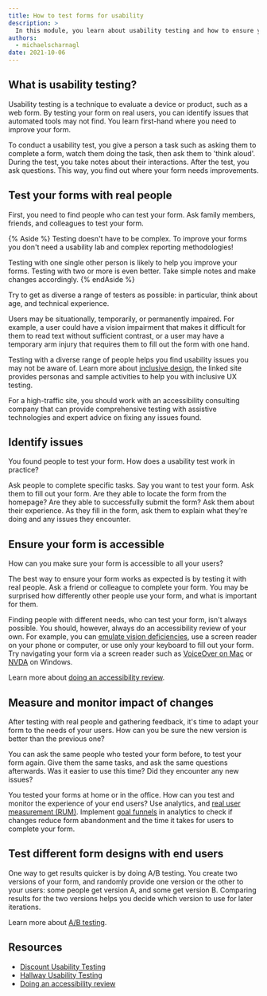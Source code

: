 ```yaml
---
title: How to test forms for usability
description: >
  In this module, you learn about usability testing and how to ensure your form works well for all your users.
authors:
  - michaelscharnagl
date: 2021-10-06
---
```


## What is usability testing?

Usability testing is a technique to evaluate a device or product, such as a web form. 
By testing your form on real users, you can identify issues that automated tools may not find. 
You learn first-hand where you need to improve your form.

To conduct a usability test, 
you give a person a task such as asking them to complete a form, 
watch them doing the task, then ask them to 'think aloud'. 
During the test, you take notes about their interactions. 
After the test, you ask questions. This way, you find out where your form needs improvements.  

## Test your forms with real people

First, you need to find people who can test your form. 
Ask family members, friends, and colleagues to test your form. 

{% Aside %}
Testing doesn't have to be complex. 
To improve your forms you don't need a usability lab and complex reporting methodologies!

Testing with one single other person is likely to help you improve your forms. 
Testing with two or more is even better. Take simple notes and make changes accordingly.
{% endAside %}

Try to get as diverse a range of testers as possible: 
in particular, think about age, and technical experience. 

Users may be situationally, temporarily, or permanently impaired. 
For example, a user could have a vision impairment that makes it difficult for them to read text without sufficient contrast, 
or a user may have a temporary arm injury that requires them to fill out the form with one hand. 

Testing with a diverse range of people helps you find usability issues you may not be aware of. 
Learn more about [inclusive design](https://www.microsoft.com/design/inclusive/), 
the linked site provides personas and sample activities to help you with inclusive UX testing.

For a high-traffic site, 
you should work with an accessibility consulting company 
that can provide comprehensive testing with assistive technologies and expert advice on fixing any issues found.

## Identify issues

You found people to test your form. How does a usability test work in practice? 

Ask people to complete specific tasks. 
Say you want to test your form. 
Ask them to fill out your form. 
Are they able to locate the form from the homepage? 
Are they able to successfully submit the form? 
Ask them about their experience. 
As they fill in the form, ask them to explain what they're doing and any issues they encounter.

## Ensure your form is accessible

How can you make sure your form is accessible to all your users?

The best way to ensure your form works as expected is by testing it with real people. 
Ask a friend or colleague to complete your form. 
You may be surprised how differently other people use your form, 
and what is important for them.

Finding people with different needs, who can test your form, 
isn't always possible. 
You should, however, always do an accessibility review of your own. 
For example, you can 
[emulate vision deficiencies](https://developer.chrome.com/blog/new-in-devtools-83/#vision-deficiencies), 
use a screen reader on your phone or computer, 
or use only your keyboard to fill out your form. 
Try navigating your form via a screen reader such as 
[VoiceOver on Mac](https://www.youtube.com/watch?v=5R-6WvAihms&list=PLNYkxOF6rcICWx0C9LVWWVqvHlYJyqw7g&index=6) or 
[NVDA](https://www.nvaccess.org/) on Windows.

Learn more about 
[doing an accessibility review](https://developers.google.com/web/fundamentals/accessibility/how-to-review).

## Measure and monitor impact of changes

After testing with real people and gathering feedback, 
it's time to adapt your form to the needs of your users. 
How can you be sure the new version is better than the previous one? 

You can ask the same people who tested your form before, to test your form again. 
Give them the same tasks, and ask the same questions afterwards. 
Was it easier to use this time? Did they encounter any new issues?

You tested your forms at home or in the office. 
How can you test and monitor the experience of your end users? 
Use analytics, and [real user measurement (RUM)](/user-centric-performance-metrics/). 
Implement [goal funnels](https://support.google.com/analytics/answer/6180923?hl=en) 
in analytics to check if changes reduce form abandonment and the time it takes for users to complete your form.

## Test different form designs with end users

One way to get results quicker is by doing A/B testing. You create two versions of your form, and randomly provide one version or the other to your users: some people get version A, and some get version B. Comparing results for the two versions helps you decide which version to use for later iterations. 

Learn more about [A/B testing](https://www.smashingmagazine.com/2010/06/the-ultimate-guide-to-a-b-testing/).

## Resources

- [Discount Usability Testing](https://www.nngroup.com/articles/discount-usability-20-years/)
- [Hallway Usability Testing](https://digital.gov/2014/02/19/10-tips-for-better-hallway-usability-testing/)
- [Doing an accessibility review](https://developers.google.com/web/fundamentals/accessibility/how-to-review)
